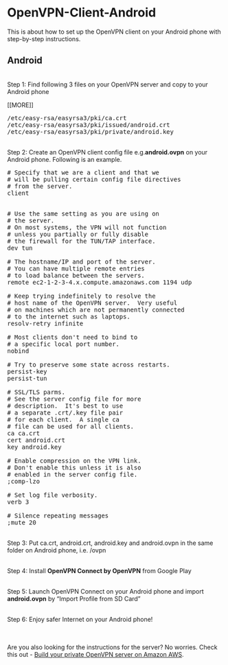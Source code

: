 # OpenVPN-Client-Android
<p>This is about how to set up the OpenVPN client on your Android phone with step-by-step instructions.</p>

<h2>Android</h2>

<p><br>Step 1: Find following 3 files on your OpenVPN server and copy to your Android phone</p>

<p>[[MORE]]</p>

<pre>
/etc/easy-rsa/easyrsa3/pki/ca.crt
/etc/easy-rsa/easyrsa3/pki/issued/android.crt
/etc/easy-rsa/easyrsa3/pki/private/android.key
</pre>

<p><br>Step 2: Create an OpenVPN client config file e.g.<b>android.ovpn</b> on your Android phone. Following is an example.</p>

<pre>
# Specify that we are a client and that we
# will be pulling certain config file directives
# from the server.
client


# Use the same setting as you are using on
# the server.
# On most systems, the VPN will not function
# unless you partially or fully disable
# the firewall for the TUN/TAP interface.
dev tun

# The hostname/IP and port of the server.
# You can have multiple remote entries
# to load balance between the servers.
remote ec2-1-2-3-4.x.compute.amazonaws.com 1194 udp

# Keep trying indefinitely to resolve the
# host name of the OpenVPN server.  Very useful
# on machines which are not permanently connected
# to the internet such as laptops.
resolv-retry infinite

# Most clients don't need to bind to
# a specific local port number.
nobind

# Try to preserve some state across restarts.
persist-key
persist-tun

# SSL/TLS parms.
# See the server config file for more
# description.  It's best to use
# a separate .crt/.key file pair
# for each client.  A single ca
# file can be used for all clients.
ca ca.crt
cert android.crt
key android.key

# Enable compression on the VPN link.
# Don't enable this unless it is also
# enabled in the server config file.
;comp-lzo

# Set log file verbosity.
verb 3

# Silence repeating messages
;mute 20
</pre>

<p><br>Step 3: Put ca.crt, android.crt, android.key and android.ovpn in the same folder on Android phone, i.e. /ovpn</p>

<p><br>Step 4: Install <b>OpenVPN Connect by OpenVPN</b> from Google Play</p>

<p><br>Step 5: Launch OpenVPN Connect on your Android phone and import <b>android.ovpn</b> by “Import Profile from SD Card”</p>

<p><br>Step 6: Enjoy safer Internet on your Android phone!</p>


<p><br><br>Are you also looking for the instructions for the server? No worries. Check this out - <a href="https://github.com/fredmeng/OpenVPN-Server" target="_blank">Build your private OpenVPN server on Amazon AWS</a>. </p>
